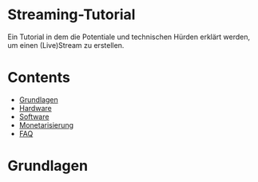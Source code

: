 # Streaming-Tutorial
Ein Tutorial in dem die Potentiale und technischen Hürden erklärt werden, um einen (Live)Stream zu erstellen.

<h1>Contents</h1>
 <ul>
  <li><a href="#grundlagen" style="text-decoration:underline;">Grundlagen</a></li>
  <li><a href="#hardware" style="text-decoration:underline;">Hardware</a></li>
  <li><a href="#software" style="text-decoration:underline;">Software</a></li>
  <li><a href="#monetarisierung" style="text-decoration:underline;">Monetarisierung</a></li>
  <li><a href="#faq" style="text-decoration:underline;">FAQ</a></li>
  </ul>

<h1 id="grundlagen">Grundlagen</h1>
